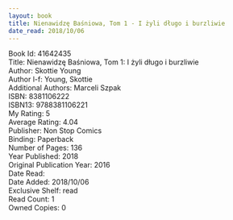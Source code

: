 ```yaml
---
layout: book
title: Nienawidzę Baśniowa, Tom 1 - I żyli długo i burzliwie
date_read: 2018/10/06
---
```


Book Id: 41642435<br />
Title: Nienawidzę Baśniowa, Tom 1: I żyli długo i burzliwie<br />
Author: Skottie Young<br />
Author l-f: Young, Skottie<br />
Additional Authors: Marceli Szpak<br />
ISBN: 8381106222<br />
ISBN13: 9788381106221<br />
My Rating: 5<br />
Average Rating: 4.04<br />
Publisher: Non Stop Comics<br />
Binding: Paperback<br />
Number of Pages: 136<br />
Year Published: 2018<br />
Original Publication Year: 2016<br />
Date Read: <br />
Date Added: 2018/10/06<br />
Exclusive Shelf: read<br />
Read Count: 1<br />
Owned Copies: 0<br />

